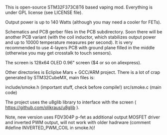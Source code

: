 This is open-source STM32F373C8T6 based vaping mod. Everything is under GPL license (see LICENSE file).

Output power is up to 140 Watts (although you may need a cooler for FETs). 

Schematics and PCB gerber files in the PCB subdirectory. Soon there will be another PCB variant (with
the coil inductor, which stabilizes output power and up to 10000 temperature measures per second). It
is very recommended to use 4-layers PCB with ground plane filled in the middle (otherwise you may get
crosstalk to touch sensors).

The screen is 128x64 OLED 0.96" screen ($4 or so on aliexpress).

Other directories is Ecliplse Mars + GCC/ARM project. There is a lot of crap generated by
STM32CubeMX, main files is:

 include/smoke.h (important stuff, check before compile!)
 src/smoke.c (main code)

The project uses the u8glib library to interface with the screen ( https://github.com/olikraus/u8glib ).

Note, new version uses FDV304P p-fet as additional output MOSFET driver and inverted PWM output, will not
work with older hadrware (comment #define INVERTED_PWM_COIL in smoke.h)!
